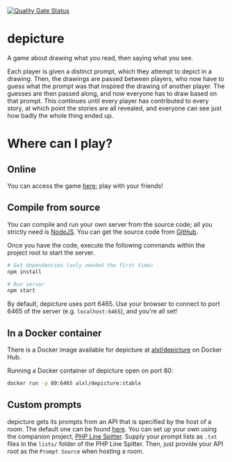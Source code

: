 [![Quality Gate Status](https://sonarcloud.io/api/project_badges/measure?project=ItsAlxl_depicture&metric=alert_status)](https://sonarcloud.io/dashboard?id=ItsAlxl_depicture)
# depicture
A game about drawing what you read, then saying what you see.

Each player is given a distinct prompt, which they attempt to depict in a drawing. Then, the drawings are passed between players, who now have to guess what the prompt was that inspired the drawing of another player. The guesses are then passed along, and now everyone has to draw based on that prompt. This continues until every player has contributed to every story, at which point the stories are all revealed, and everyone can see just how badly the whole thing ended up.

# Where can I play?
## Online
You can access the game [here](https://depicture.itsalxl.com); play with your friends!
## Compile from source
You can compile and run your own server from the source code; all you strictly need is [NodeJS](https://nodejs.org/). You can get the source code from [GitHub](https://github.com/ItsAlxl/depicture).

Once you have the code, execute the following commands within the project root to start the server.
```sh
# Get dependencies (only needed the first time)
npm install

# Run server
npm start
```
By default, depicture uses port 6465. Use your browser to connect to port 6465 of the server (e.g. `localhost:6465`), and you're all set!

## In a Docker container
There is a Docker image available for depicture at [alxl/depicture](https://hub.docker.com/repository/docker/alxl/depicture) on Docker Hub.

Running a Docker container of depicture open on port 80:

```sh
docker run -p 80:6465 alxl/depicture:stable
```

## Custom prompts
depicture gets its prompts from an API that is specified by the host of a room. The default one can be found [here](https://itsalxl.com/depicture-words/). You can set up your own using the companion project, [PHP Line Spitter](https://github.com/ItsAlxl/PHP-Line-Spitter). Supply your prompt lists as `.txt` files in the `lists/` folder of the PHP Line Spitter. Then, just provide your API root as the `Prompt Source` when hosting a room.